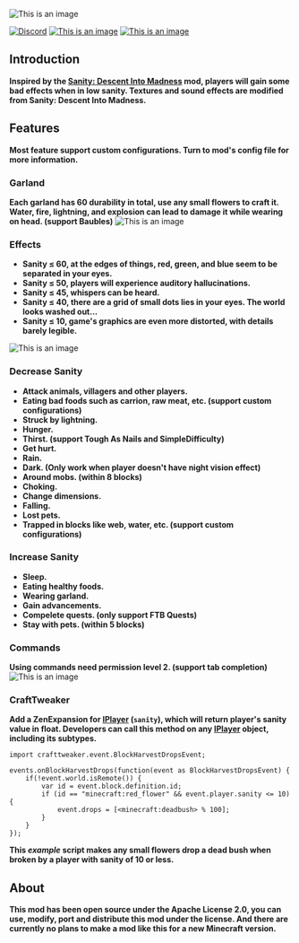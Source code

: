 ![This is an image](https://s21.ax1x.com/2025/01/15/pEiWBsx.png)

[![Discord](https://img.shields.io/discord/1321045735055163402?logo=discord&color=949af1)](https://discord.gg/JdrzWQvT3v)
[![This is an image](https://cf.way2muchnoise.eu/versions/1134090.svg)](https://www.curseforge.com/minecraft/mc-mods/sanity-prequel/files)
[![This is an image](https://cf.way2muchnoise.eu/full_1134090_downloads.svg)](https://www.curseforge.com/minecraft/mc-mods/sanity-prequel)
## Introduction
**Inspired by the [Sanity: Descent Into Madness](https://github.com/croissantnova/SanityDescentIntoMadness) mod, players will gain some bad effects when in low sanity. Textures and sound effects are modified from Sanity: Descent Into Madness.**
## Features
**Most feature support custom configurations. Turn to mod's config file for more information.**
### Garland
**Each garland has 60 durability in total, use any small flowers to craft it. Water, fire, lightning, and explosion can lead to damage it while wearing on head. (support Baubles)**
![This is an image](https://s21.ax1x.com/2025/01/17/pEFj3DO.png)
### Effects
- **Sanity ≤ 60, at the edges of things, red, green, and blue seem to be separated in your eyes.**
- **Sanity ≤ 50, players will experience auditory hallucinations.**
- **Sanity ≤ 45, whispers can be heard.**
- **Sanity ≤ 40, there are a grid of small dots lies in your eyes. The world looks washed out...**
- **Sanity ≤ 10, game's graphics are even more distorted, with details barely legible.**

![This is an image](https://s21.ax1x.com/2025/01/18/pEkiLJU.png)
### Decrease Sanity
- **Attack animals, villagers and other players.**  
- **Eating bad foods such as carrion, raw meat, etc. (support custom configurations)**  
- **Struck by lightning.**  
- **Hunger.**  
- **Thirst. (support Tough As Nails and SimpleDifficulty)**  
- **Get hurt.**  
- **Rain.**  
- **Dark. (Only work when player doesn't have night vision effect)**  
- **Around mobs. (within 8 blocks)**  
- **Choking.**
- **Change dimensions.**  
- **Falling.**  
- **Lost pets.**  
- **Trapped in blocks like web, water, etc. (support custom configurations)**
### Increase Sanity    
- **Sleep.**  
- **Eating healthy foods.**  
- **Wearing garland.**  
- **Gain advancements.**  
- **Compelete quests. (only support FTB Quests)**  
- **Stay with pets. (within 5 blocks)**
### Commands
**Using commands need permission level 2. (support tab completion)**
![This is an image](https://s21.ax1x.com/2025/01/17/pEFjK81.png)
### CraftTweaker
**Add a ZenExpansion for [IPlayer](https://docs.blamejared.com/1.12/en/Vanilla/Players/IPlayer) (`sanity`), which will return player's sanity value in float. Developers can call this method on any [IPlayer](https://docs.blamejared.com/1.12/en/Vanilla/Players/IPlayer) object, including its subtypes.**
```zenscript
import crafttweaker.event.BlockHarvestDropsEvent;

events.onBlockHarvestDrops(function(event as BlockHarvestDropsEvent) {
    if(!event.world.isRemote()) {
        var id = event.block.definition.id;
        if (id == "minecraft:red_flower" && event.player.sanity <= 10) {
            event.drops = [<minecraft:deadbush> % 100];
        }
    }
});
```
**This *example* script makes any small flowers drop a dead bush when broken by a player with sanity of 10 or less.**
## About  
**This mod has been open source under the Apache License 2.0, you can use, modify, port and distribute this mod under the license. And there are currently no plans to make a mod like this for a new Minecraft version.**